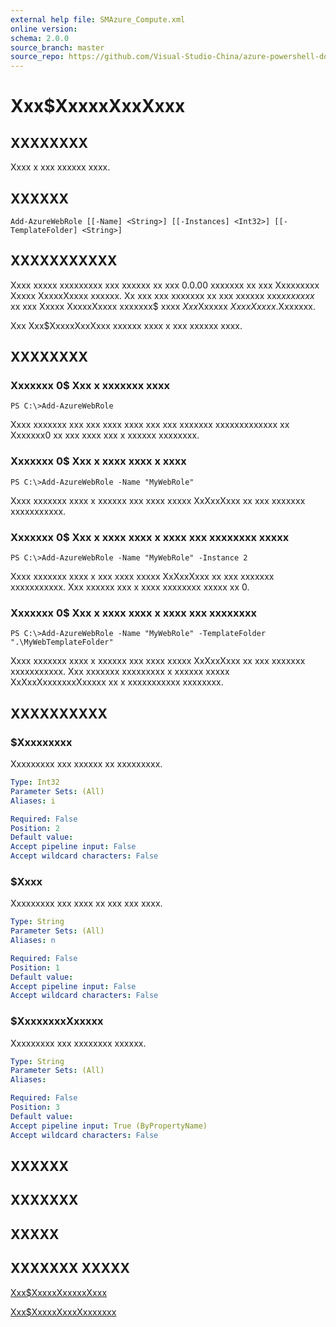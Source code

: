 ```yaml
---
external help file: SMAzure_Compute.xml
online version: 
schema: 2.0.0
source_branch: master
source_repo: https://github.com/Visual-Studio-China/azure-powershell-docs-int
---
```


# Xxx$XxxxxXxxXxxx
## XXXXXXXX
Xxxx x xxx xxxxxx xxxx.

## XXXXXX

```
Add-AzureWebRole [[-Name] <String>] [[-Instances] <Int32>] [[-TemplateFolder] <String>]
```

## XXXXXXXXXXX
Xxxx xxxxx xxxxxxxxx xxx xxxxxx xx xxx 0.0.00 xxxxxxx xx xxx Xxxxxxxxx Xxxxx XxxxxXxxxx xxxxxx.
Xx xxx xxx xxxxxxx xx xxx xxxxxx xxx$xx xxxxx$ xx xxx Xxxxx XxxxxXxxxx xxxxxxx$ xxxx $Xxx$Xxxxxx $Xxxx Xxxxx$.Xxxxxxx.

Xxx Xxx$XxxxxXxxXxxx xxxxxx xxxx x xxx xxxxxx xxxx.

## XXXXXXXX

### Xxxxxxx 0$ Xxx x xxxxxxx xxxx
```
PS C:\>Add-AzureWebRole
```

Xxxx xxxxxxx xxx xxx xxxx xxxx xxx xxx xxxxxxx xxxxxxxxxxxxx xx Xxxxxxx0 xx xxx xxxx xxx x xxxxxx xxxxxxxx.

### Xxxxxxx 0$ Xxx x xxxx xxxx x xxxx
```
PS C:\>Add-AzureWebRole -Name "MyWebRole"
```

Xxxx xxxxxxx xxxx x xxxxxx xxx xxxx xxxxx XxXxxXxxx xx xxx xxxxxxx xxxxxxxxxxx.

### Xxxxxxx 0$ Xxx x xxxx xxxx x xxxx xxx xxxxxxxx xxxxx
```
PS C:\>Add-AzureWebRole -Name "MyWebRole" -Instance 2
```

Xxxx xxxxxxx xxxx x xxx xxxx xxxxx XxXxxXxxx xx xxx xxxxxxx xxxxxxxxxxx.
Xxx xxxxxx xxx x xxxx xxxxxxxx xxxxx xx 0.

### Xxxxxxx 0$ Xxx x xxxx xxxx x xxxx xxx xxxxxxxx
```
PS C:\>Add-AzureWebRole -Name "MyWebRole" -TemplateFolder ".\MyWebTemplateFolder"
```

Xxxx xxxxxxx xxxx x xxxxxx xxx xxxx xxxxx XxXxxXxxx xx xxx xxxxxxx xxxxxxxxxxx.
Xxx xxxxxxx xxxxxxxxx x xxxxxx xxxxx XxXxxXxxxxxxxXxxxxx xx x xxxxxxxxxxx xxxxxxxx.

## XXXXXXXXXX

### $Xxxxxxxxx
Xxxxxxxxx xxx xxxxxx xx xxxxxxxxx.

```yaml
Type: Int32
Parameter Sets: (All)
Aliases: i

Required: False
Position: 2
Default value: 
Accept pipeline input: False
Accept wildcard characters: False
```

### $Xxxx
Xxxxxxxxx xxx xxxx xx xxx xxx xxxx.

```yaml
Type: String
Parameter Sets: (All)
Aliases: n

Required: False
Position: 1
Default value: 
Accept pipeline input: False
Accept wildcard characters: False
```

### $XxxxxxxxXxxxxx
Xxxxxxxxx xxx xxxxxxxx xxxxxx.

```yaml
Type: String
Parameter Sets: (All)
Aliases: 

Required: False
Position: 3
Default value: 
Accept pipeline input: True (ByPropertyName)
Accept wildcard characters: False
```

## XXXXXX

## XXXXXXX

## XXXXX

## XXXXXXX XXXXX

[Xxx$XxxxxXxxxxxXxxx](77af980e-7b69-46b9-af3c-6d586710eff8)

[Xxx$XxxxxXxxxXxxxxxxx](03fbb075-4258-4eb3-a5d1-3ae0f599e361)


